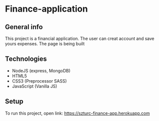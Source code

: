 # Finance-application

## General info

This project is a financial application. The user can creat account and save yours expenses.
The page is being built

## Technologies
-   NodeJS (express, MongoDB)
-   HTML5
-   CSS3 (Preprocessor SASS)
-   JavaScript (Vanilla JS)

## Setup

To run this project, open link:
https://szturc-finance-app.herokuapp.com
